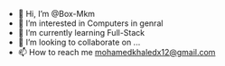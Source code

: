 - 👋 Hi, I’m @Box-Mkm
- 👀 I’m interested in Computers in genral
- 🌱 I’m currently learning Full-Stack
- 💞️ I’m looking to collaborate on ...
- 📫 How to reach me mohamedkhaledx12@gmail.com

<!---
Box-Mkm/Box-Mkm is a ✨ special ✨ repository because its `README.md` (this file) appears on your GitHub profile.
You can click the Preview link to take a look at your changes.
--->
